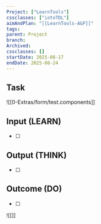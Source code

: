 ```yaml
---
Project: ["LearnTools"]
cssclasses: ["iotoTDL"]
aimAndPlan: "[[LearnTools-A&P]]"
tags: 
parent: Project
branch: 
Archived: 
cssclasses: []
startDate: 2025-08-17
endDate: 2025-08-24
---
```

## Task
![[0-Extras/form/test.components]]
## Input (LEARN)

- [ ] 

## Output (THINK)

- [ ] 

## Outcome (DO)

- [ ] 
![[]]